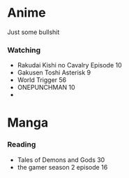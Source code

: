 # Anime
Just some bullshit

### Watching
* Rakudai Kishi no Cavalry Episode 10
* Gakusen Toshi Asterisk 9
* World Trigger 56
* ONEPUNCHMAN 10
* 


# Manga

### Reading
* Tales of Demons and Gods 30
* the gamer season 2 episode 16
